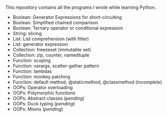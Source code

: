 
This repository contains all the programs I wrote while learning Python.

* Boolean: Generator Expressions for short-circuiting
* Boolean: Simplified chained comparison
* Boolean: Ternary operator or conditional expression
* String: slicing
* List: List comprehension (with filter)
* List: generator expression
* Collection: freezeset (immutable set)
* Collection: zip, counter, namedtuple
* Function: scoping
* Function: varargs, scatter-gather pattern
* Function: lambdas
* Function: monkey patching
* Function: default method, @staticmethod, @classmethod (*incomplete*)
* OOPs: Operator overloading
* OOPs: Polymorphic functions
* OOPs: Abstract classes (*pending*)
* OOPs: Duck typing (*pending*)
* OOPs: Mixins (*pending*)


